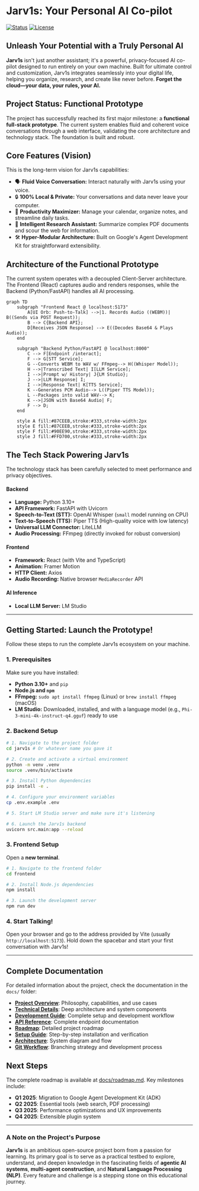 # Jarv1s: Your Personal AI Co-pilot

[![Status](https://img.shields.io/badge/status-Functional%20Prototype-green.svg)](https://github.com/danrodev/Jarv1s)
[![License](https://img.shields.io/badge/license-MIT-blue.svg)](/LICENSE)

## Unleash Your Potential with a Truly Personal AI

**Jarv1s** isn't just another assistant; it's a powerful, privacy-focused AI co-pilot designed to run entirely on your own machine. Built for ultimate control and customization, Jarv1s integrates seamlessly into your digital life, helping you organize, research, and create like never before. **Forget the cloud—your data, your rules, your AI.**

## Project Status: Functional Prototype

The project has successfully reached its first major milestone: a **functional full-stack prototype**. The current system enables fluid and coherent voice conversations through a web interface, validating the core architecture and technology stack. The foundation is built and robust.

## Core Features (Vision)

This is the long-term vision for Jarv1s capabilities:

*   🗣️ **Fluid Voice Conversation:** Interact naturally with Jarv1s using your voice.
*   🔒 **100% Local & Private:** Your conversations and data never leave your computer.
*   🚀 **Productivity Maximizer:** Manage your calendar, organize notes, and streamline daily tasks.
*   🧠 **Intelligent Research Assistant:** Summarize complex PDF documents and scour the web for information.
*   🛠️ **Hyper-Modular Architecture:** Built on Google's Agent Development Kit for straightforward extensibility.

## Architecture of the Functional Prototype

The current system operates with a decoupled Client-Server architecture. The Frontend (React) captures audio and renders responses, while the Backend (Python/FastAPI) handles all AI processing.

```mermaid
graph TD
    subgraph "Frontend React @ localhost:5173"
        A[UI Orb: Push-to-Talk] -->|1. Records Audio ((WEBM))| B((Sends via POST Request));
        B --> C{Backend API};
        D[Receives JSON Response] --> E((Decodes Base64 & Plays Audio));
    end

    subgraph "Backend Python/FastAPI @ localhost:8000"
        C --> F[Endpoint /interact];
        F --> G[STT Service];
        G --Converts WEBM to WAV w/ FFmpeg--> H((Whisper Model));
        H -->|Transcribed Text| I[LLM Service];
        I -->|Prompt w/ History| J{LM Studio};
        J -->|LLM Response| I;
        I -->|Response Text| K[TTS Service];
        K --Generates PCM Audio--> L((Piper TTS Model));
        L --Packages into valid WAV--> K;
        K -->|JSON with Base64 Audio| F;
        F --> D;
    end

    style A fill:#87CEEB,stroke:#333,stroke-width:2px
    style E fill:#87CEEB,stroke:#333,stroke-width:2px
    style F fill:#90EE90,stroke:#333,stroke-width:2px
    style J fill:#FFD700,stroke:#333,stroke-width:2px
```

## The Tech Stack Powering Jarv1s

The technology stack has been carefully selected to meet performance and privacy objectives.

#### Backend
*   **Language:** Python 3.10+
*   **API Framework:** FastAPI with Uvicorn
*   **Speech-to-Text (STT):** OpenAI Whisper (`small` model running on CPU)
*   **Text-to-Speech (TTS):** Piper TTS (High-quality voice with low latency)
*   **Universal LLM Connector:** LiteLLM
*   **Audio Processing:** FFmpeg (directly invoked for robust conversion)

#### Frontend
*   **Framework:** React (with Vite and TypeScript)
*   **Animation:** Framer Motion
*   **HTTP Client:** Axios
*   **Audio Recording:** Native browser `MediaRecorder` API

#### AI Inference
*   **Local LLM Server:** LM Studio

---

## Getting Started: Launch the Prototype!

Follow these steps to run the complete Jarv1s ecosystem on your machine.

### 1. Prerequisites
Make sure you have installed:
-   **Python 3.10+** and `pip`
-   **Node.js and `npm`**
-   **FFmpeg:** `sudo apt install ffmpeg` (Linux) or `brew install ffmpeg` (macOS)
-   **LM Studio:** Downloaded, installed, and with a language model (e.g., `Phi-3-mini-4k-instruct-q4.gguf`) ready to use

### 2. Backend Setup

```bash
# 1. Navigate to the project folder
cd jarv1s # Or whatever name you gave it

# 2. Create and activate a virtual environment
python -m venv .venv
source .venv/bin/activate

# 3. Install Python dependencies
pip install -e .

# 4. Configure your environment variables
cp .env.example .env

# 5. Start LM Studio server and make sure it's listening

# 6. Launch the Jarv1s backend
uvicorn src.main:app --reload
```

### 3. Frontend Setup

Open a **new terminal**.

```bash
# 1. Navigate to the frontend folder
cd frontend

# 2. Install Node.js dependencies
npm install

# 3. Launch the development server
npm run dev
```

### 4. Start Talking!

Open your browser and go to the address provided by Vite (usually `http://localhost:5173`). Hold down the spacebar and start your first conversation with Jarv1s!

---

## Complete Documentation

For detailed information about the project, check the documentation in the `docs/` folder:

- **[Project Overview](docs/project_overview.md)**: Philosophy, capabilities, and use cases
- **[Technical Details](docs/technical_details.md)**: Deep architecture and system components
- **[Development Guide](docs/development_guide.md)**: Complete setup and development workflow
- **[API Reference](docs/api_reference.md)**: Complete endpoint documentation
- **[Roadmap](docs/roadmap.md)**: Detailed project roadmap
- **[Setup Guide](docs/setup_guide.md)**: Step-by-step installation and verification
- **[Architecture](docs/architecture.md)**: System diagram and flow
- **[Git Workflow](docs/git_workflow.md)**: Branching strategy and development process

## Next Steps

The complete roadmap is available at [docs/roadmap.md](docs/roadmap.md). Key milestones include:

- **Q1 2025**: Migration to Google Agent Development Kit (ADK)
- **Q2 2025**: Essential tools (web search, PDF processing)
- **Q3 2025**: Performance optimizations and UX improvements
- **Q4 2025**: Extensible plugin system

---

### A Note on the Project's Purpose

**Jarv1s** is an ambitious open-source project born from a passion for learning. Its primary goal is to serve as a practical testbed to explore, understand, and deepen knowledge in the fascinating fields of **agentic AI systems**, **multi-agent construction**, and **Natural Language Processing (NLP)**. Every feature and challenge is a stepping stone on this educational journey.
